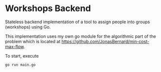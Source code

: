 # Workshops Backend

Stateless backend implementation of a tool to assign people into groups (workshops) using Go.

This implementation uses my own go module for the algorithmic part of the problem
which is located at https://github.com/JonasBernard/min-cost-max-flow.

To start, execute
```
go run main.go
```